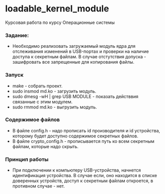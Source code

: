 # loadable_kernel_module
Курсовая работа по курсу Операционные системы
### Задание: 
+ Необходимо реализовать загружаемый модуль ядра для отслеживания изменений в USB-портах и проверки на наличие доступа к секретным файлам. В случае отстутствия допуска - зашифровать все запрещенные для копирования файлы.
### Запуск
+ make - собрать проект.
+ sudo insmod md.ko - загрузить модуль.
+ sudo dmesg -wH | grep USB MODULE - показать действвия связанные с этим модулем.
+ sudo rmmod md.ko - выгрузить модуль.
### Содержимое файлов
+ В файле config.h - надо прописать id производителя и id устройства, которому будет доступно содержимое секретных файлов.
+ В файле crypto_config.h  - прописывается путь ко всем секретным файлам, которые надо скрыть. 
### Принцип работы
+ При подключении к компьютеру USB-устройства, начнется идентификация устройства. В случае если, оно находится в списке доверенных устройств, доступ к секретным файлам откроется, в противном случае - нет.

